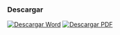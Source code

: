 
### Descargar

<a href="#"><img src="../imagenes/icono-word.png" alt="Descargar Word"></a> <a href="reglamento-adquisiciones-contratacion-servicios-arrendamientos-enajenaciones.pdf"><img src="../imagenes/icono-pdf.png" alt="Descargar PDF"></a>
